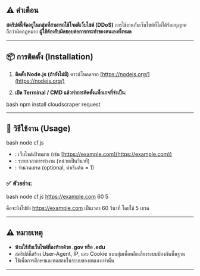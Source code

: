 
## ⚠️ คำเตือน

**สคริปต์นี้จัดอยู่ในกลุ่มที่สามารถใช้โจมตีเว็บไซต์ (DDoS)**
การใช้งานกับเว็บไซต์ที่ไม่ได้รับอนุญาตถือว่าผิดกฎหมาย
**ผู้ใช้ต้องรับผิดชอบต่อการกระทำของตนเองทั้งหมด**

---

## 📦 การติดตั้ง (Installation)

1. **ติดตั้ง Node.js (ถ้ายังไม่มี)**
   ดาวน์โหลดจาก [https://nodejs.org/](https://nodejs.org/)

2. **เปิด Terminal / CMD แล้วทำการติดตั้งแพ็กเกจที่จำเป็น**:

bash
npm install cloudscraper request


---

## 🚀 วิธีใช้งาน (Usage)

bash
node cf.js <url> <time> <threads>


* <url> : เว็บไซต์เป้าหมาย (เช่น [https://example.com](https://example.com))
* <time> : ระยะเวลาการทำงาน (หน่วยเป็นวินาที)
* <threads> : จำนวนเธรด (optional, ค่าเริ่มต้น = 1)

### ✅ ตัวอย่าง:

bash
node cf.js https://example.com 60 5


คือจะยิงไปยัง https://example.com เป็นเวลา 60 วินาที โดยใช้ 5 เธรด

---

## ⚠️ หมายเหตุ

* **ห้ามใช้กับเว็บไซต์ที่ลงท้ายด้วย .gov หรือ .edu**
* สคริปต์นี้สร้าง User-Agent, IP, และ Cookie แบบสุ่มเพื่อหลีกเลี่ยงระบบป้องกันพื้นฐาน
* ใช้เพื่อการศึกษาและทดสอบในระบบของตนเองเท่านั้น

---
